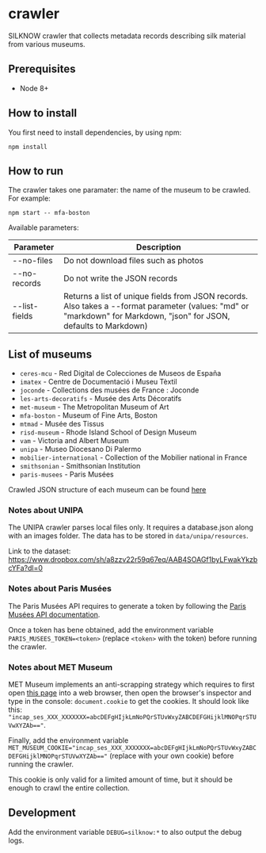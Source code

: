 # crawler
SILKNOW crawler that collects metadata records describing silk material from various museums.

## Prerequisites
- Node 8+

## How to install
You first need to install dependencies, by using npm:
```
npm install
```

## How to run
The crawler takes one paramater: the name of the museum to be crawled. For example:
```
npm start -- mfa-boston
```
Available parameters:

| Parameter     | Description |
| ------------- | ------------- |
| --no-files | Do not download files such as photos |
| --no-records | Do not write the JSON records |
| --list-fields | Returns a list of unique fields from JSON records. Also takes a --format parameter (values: "md" or "markdown" for Markdown, "json" for JSON, defaults to Markdown) |

## List of museums
* `ceres-mcu` - Red Digital de Colecciones de Museos de España
* `imatex` - Centre de Documentació i Museu Tèxtil
* `joconde` - Collections des musées de France : Joconde
* `les-arts-decoratifs` - Musée des Arts Décoratifs
* `met-museum` - The Metropolitan Museum of Art
* `mfa-boston` - Museum of Fine Arts, Boston
* `mtmad` - Musée des Tissus
* `risd-museum` - Rhode Island School of Design Museum
* `vam` - Victoria and Albert Museum
* `unipa` - Museo Diocesano Di Palermo
* `mobilier-international` - Collection of the Mobilier national in France
* `smithsonian` - Smithsonian Institution
* `paris-musees` - Paris Musées

Crawled JSON structure of each museum can be found [here](https://github.com/silknow/crawler/wiki/Crawlers-JSON-Structure)

### Notes about UNIPA

The UNIPA crawler parses local files only. It requires a database.json along with an images folder. The data has to be stored in `data/unipa/resources`.

Link to the dataset: https://www.dropbox.com/sh/a8zzv22r59q67eq/AAB4SOAGf1byLFwakYkzbcYFa?dl=0

### Notes about Paris Musées

The Paris Musées API requires to generate a token by following the [Paris Musées API documentation](https://www.parismuseescollections.paris.fr/fr/se-connecter-a-l-api).

Once a token has bene obtained, add the environment variable `PARIS_MUSEES_TOKEN=<token>` (replace `<token>` with the token) before running the crawler.

### Notes about MET Museum

MET Museum implements an anti-scrapping strategy which requires to first open [this page](https://www.metmuseum.org/api/collection/collectionlisting?perPage=1) into a web browser, then open the browser's inspector and type in the console: `document.cookie` to get the cookies. It should look like this: `"incap_ses_XXX_XXXXXXX=abcDEFgHIjkLmNoPQrSTUvWxyZABCDEFGHijklMNOPqrSTUVwXYZAb=="`.

Finally, add the environment variable `MET_MUSEUM_COOKIE="incap_ses_XXX_XXXXXXX=abcDEFgHIjkLmNoPQrSTUvWxyZABCDEFGHijklMNOPqrSTUVwXYZAb=="` (replace with your own cookie) before running the crawler.

This cookie is only valid for a limited amount of time, but it should be enough to crawl the entire collection.

## Development
Add the environment variable `DEBUG=silknow:*` to also output the debug logs.
